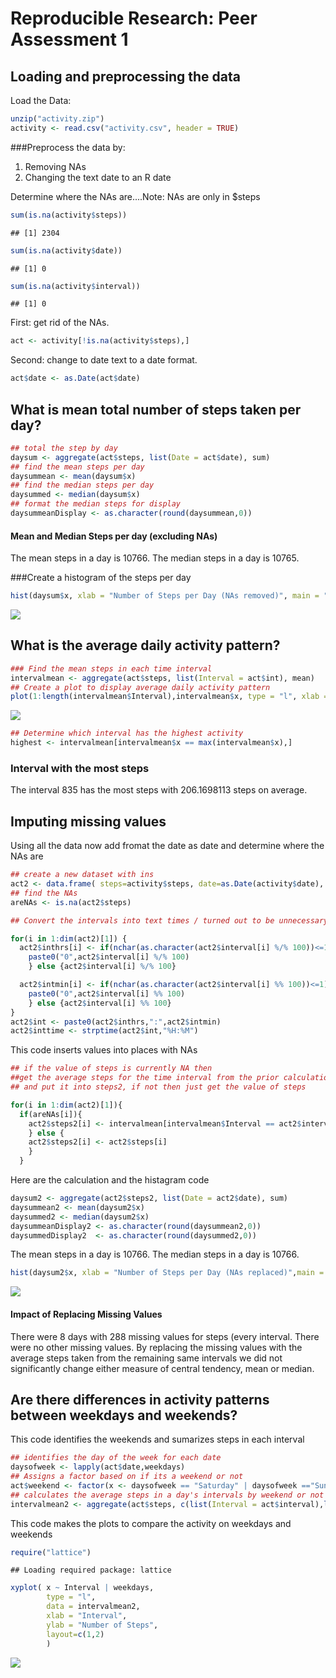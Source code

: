 # Reproducible Research: Peer Assessment 1


## Loading and preprocessing the data
Load the Data:

```r
unzip("activity.zip")
activity <- read.csv("activity.csv", header = TRUE)
```

###Preprocess the data by:
1. Removing NAs
2. Changing the text date to an R date

Determine where the NAs are....Note: NAs are only in $steps

```r
sum(is.na(activity$steps))
```

```
## [1] 2304
```

```r
sum(is.na(activity$date))
```

```
## [1] 0
```

```r
sum(is.na(activity$interval))
```

```
## [1] 0
```
First: get rid of the NAs.

```r
act <- activity[!is.na(activity$steps),]
```
Second: change to date text to a date format.

```r
act$date <- as.Date(act$date)
```

## What is mean total number of steps taken per day?


```r
## total the step by day
daysum <- aggregate(act$steps, list(Date = act$date), sum)
## find the mean steps per day
daysummean <- mean(daysum$x)
## find the median steps per day
daysummed <- median(daysum$x)
## format the median steps for display
daysummeanDisplay <- as.character(round(daysummean,0))
```

#### Mean and Median Steps per day (excluding NAs)
The mean steps in a day is 10766. The median steps in a day is 10765.


###Create a histogram of the steps per day

```r
hist(daysum$x, xlab = "Number of Steps per Day (NAs removed)", main = "Histogram of Steps per day")
```

![](PA1_template_files/figure-html/unnamed-chunk-6-1.png)<!-- -->

## What is the average daily activity pattern?

```r
### Find the mean steps in each time interval
intervalmean <- aggregate(act$steps, list(Interval = act$int), mean)
## Create a plot to display average daily activity pattern
plot(1:length(intervalmean$Interval),intervalmean$x, type = "l", xlab = "5 min Interval",ylab = "Mean Number of Steps", col="green", lwd = "2", main="Average Daily Activity Pattern")
```

![](PA1_template_files/figure-html/unnamed-chunk-7-1.png)<!-- -->


```r
## Determine which interval has the highest activity
highest <- intervalmean[intervalmean$x == max(intervalmean$x),]
```
### Interval with the most steps

The interval 835 has the most steps with 206.1698113 steps on average.

## Imputing missing values
Using all the data now add fromat the date as date and determine where the
NAs are


```r
## create a new dataset with ins
act2 <- data.frame( steps=activity$steps, date=as.Date(activity$date), interval=activity$interval)
## find the NAs
areNAs <- is.na(act2$steps)

## Convert the intervals into text times / turned out to be unnecessary

for(i in 1:dim(act2)[1]) {
  act2$inthrs[i] <- if(nchar(as.character(act2$interval[i] %/% 100))<=1){
    paste0("0",act2$interval[i] %/% 100)
    } else {act2$interval[i] %/% 100}

  act2$intmin[i] <- if(nchar(as.character(act2$interval[i] %% 100))<=1){
    paste0("0",act2$interval[i] %% 100)
    } else {act2$interval[i] %% 100}
}
act2$int <- paste0(act2$inthrs,":",act2$intmin)
act2$inttime <- strptime(act2$int,"%H:%M")
```
This code inserts values into places with NAs

```r
## if the value of steps is currently NA then
##get the average steps for the time interval from the prior calculation
## and put it into steps2, if not then just get the value of steps

for(i in 1:dim(act2)[1]){
  if(areNAs[i]){
    act2$steps2[i] <- intervalmean[intervalmean$Interval == act2$interval[i],]$x
    } else {
    act2$steps2[i] <- act2$steps[i]
    }
  }
```
Here are the calculation and the histagram code

```r
daysum2 <- aggregate(act2$steps2, list(Date = act2$date), sum)
daysummean2 <- mean(daysum2$x)
daysummed2 <- median(daysum2$x)
daysummeanDisplay2 <- as.character(round(daysummean2,0))
daysummedDisplay2  <- as.character(round(daysummed2,0))
```
The mean steps in a day is 10766. The median steps in a day is 10766.

```r
hist(daysum2$x, xlab = "Number of Steps per Day (NAs replaced)",main = "Histogram of Steps per day")
```

![](PA1_template_files/figure-html/unnamed-chunk-12-1.png)<!-- -->
#### Impact of Replacing Missing Values
There were 8 days with 288 missing values for steps (every interval. There were no other missing values. By replacing the missing values with the average steps taken from the remaining same intervals we did not significantly change either measure of central tendency, mean or median.

## Are there differences in activity patterns between weekdays and weekends?

This code identifies the weekends and sumarizes steps in each interval

```r
## identifies the day of the week for each date
daysofweek <- lapply(act$date,weekdays)
## Assigns a factor based on if its a weekend or not
act$weekend <- factor(x <- daysofweek == "Saturday" | daysofweek =="Sunday",levels=c(FALSE,TRUE), labels=c("weekday","weekend"))
## calculates the average steps in a day's intervals by weekend or not
intervalmean2 <- aggregate(act$steps, c(list(Interval = act$interval),list(weekdays=act$weekend)), mean)
```

This code makes the plots to compare the activity on weekdays and weekends

```r
require("lattice")
```

```
## Loading required package: lattice
```

```r
xyplot( x ~ Interval | weekdays, 
        type = "l",
        data = intervalmean2, 
        xlab = "Interval",
        ylab = "Number of Steps",
        layout=c(1,2)        
        )
```

![](PA1_template_files/figure-html/unnamed-chunk-14-1.png)<!-- -->
